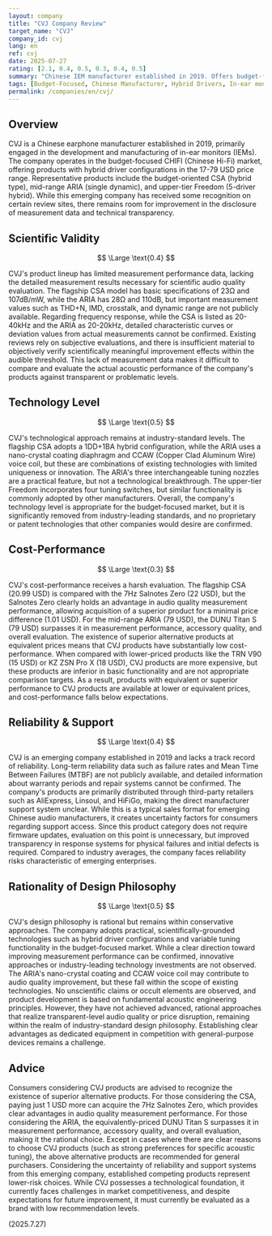 ```yaml
---
layout: company
title: "CVJ Company Review"
target_name: "CVJ"
company_id: cvj
lang: en
ref: cvj
date: 2025-07-27
rating: [2.1, 0.4, 0.5, 0.3, 0.4, 0.5]
summary: "Chinese IEM manufacturer established in 2019. Offers budget-focused hybrid-driver earphones in their product lineup, but faces challenges in cost-performance and technological innovation due to the existence of superior competing products at equivalent prices."
tags: [Budget-Focused, Chinese Manufacturer, Hybrid Drivers, In-ear monitors]
permalink: /companies/en/cvj/
---
```

## Overview

CVJ is a Chinese earphone manufacturer established in 2019, primarily engaged in the development and manufacturing of in-ear monitors (IEMs). The company operates in the budget-focused CHIFI (Chinese Hi-Fi) market, offering products with hybrid driver configurations in the 17-79 USD price range. Representative products include the budget-oriented CSA (hybrid type), mid-range ARIA (single dynamic), and upper-tier Freedom (5-driver hybrid). While this emerging company has received some recognition on certain review sites, there remains room for improvement in the disclosure of measurement data and technical transparency.

## Scientific Validity

$$ \Large \text{0.4} $$

CVJ's product lineup has limited measurement performance data, lacking the detailed measurement results necessary for scientific audio quality evaluation. The flagship CSA model has basic specifications of 23Ω and 107dB/mW, while the ARIA has 28Ω and 110dB, but important measurement values such as THD+N, IMD, crosstalk, and dynamic range are not publicly available. Regarding frequency response, while the CSA is listed as 20-40kHz and the ARIA as 20-20kHz, detailed characteristic curves or deviation values from actual measurements cannot be confirmed. Existing reviews rely on subjective evaluations, and there is insufficient material to objectively verify scientifically meaningful improvement effects within the audible threshold. This lack of measurement data makes it difficult to compare and evaluate the actual acoustic performance of the company's products against transparent or problematic levels.

## Technology Level

$$ \Large \text{0.5} $$

CVJ's technological approach remains at industry-standard levels. The flagship CSA adopts a 1DD+1BA hybrid configuration, while the ARIA uses a nano-crystal coating diaphragm and CCAW (Copper Clad Aluminum Wire) voice coil, but these are combinations of existing technologies with limited uniqueness or innovation. The ARIA's three interchangeable tuning nozzles are a practical feature, but not a technological breakthrough. The upper-tier Freedom incorporates four tuning switches, but similar functionality is commonly adopted by other manufacturers. Overall, the company's technology level is appropriate for the budget-focused market, but it is significantly removed from industry-leading standards, and no proprietary or patent technologies that other companies would desire are confirmed.

## Cost-Performance

$$ \Large \text{0.3} $$

CVJ's cost-performance receives a harsh evaluation. The flagship CSA (20.99 USD) is compared with the 7Hz Salnotes Zero (22 USD), but the Salnotes Zero clearly holds an advantage in audio quality measurement performance, allowing acquisition of a superior product for a minimal price difference (1.01 USD). For the mid-range ARIA (79 USD), the DUNU Titan S (79 USD) surpasses it in measurement performance, accessory quality, and overall evaluation. The existence of superior alternative products at equivalent prices means that CVJ products have substantially low cost-performance. When compared with lower-priced products like the TRN V90 (15 USD) or KZ ZSN Pro X (18 USD), CVJ products are more expensive, but these products are inferior in basic functionality and are not appropriate comparison targets. As a result, products with equivalent or superior performance to CVJ products are available at lower or equivalent prices, and cost-performance falls below expectations.

## Reliability & Support

$$ \Large \text{0.4} $$

CVJ is an emerging company established in 2019 and lacks a track record of reliability. Long-term reliability data such as failure rates and Mean Time Between Failures (MTBF) are not publicly available, and detailed information about warranty periods and repair systems cannot be confirmed. The company's products are primarily distributed through third-party retailers such as AliExpress, Linsoul, and HiFiGo, making the direct manufacturer support system unclear. While this is a typical sales format for emerging Chinese audio manufacturers, it creates uncertainty factors for consumers regarding support access. Since this product category does not require firmware updates, evaluation on this point is unnecessary, but improved transparency in response systems for physical failures and initial defects is required. Compared to industry averages, the company faces reliability risks characteristic of emerging enterprises.

## Rationality of Design Philosophy

$$ \Large \text{0.5} $$

CVJ's design philosophy is rational but remains within conservative approaches. The company adopts practical, scientifically-grounded technologies such as hybrid driver configurations and variable tuning functionality in the budget-focused market. While a clear direction toward improving measurement performance can be confirmed, innovative approaches or industry-leading technology investments are not observed. The ARIA's nano-crystal coating and CCAW voice coil may contribute to audio quality improvement, but these fall within the scope of existing technologies. No unscientific claims or occult elements are observed, and product development is based on fundamental acoustic engineering principles. However, they have not achieved advanced, rational approaches that realize transparent-level audio quality or price disruption, remaining within the realm of industry-standard design philosophy. Establishing clear advantages as dedicated equipment in competition with general-purpose devices remains a challenge.

## Advice

Consumers considering CVJ products are advised to recognize the existence of superior alternative products. For those considering the CSA, paying just 1 USD more can acquire the 7Hz Salnotes Zero, which provides clear advantages in audio quality measurement performance. For those considering the ARIA, the equivalently-priced DUNU Titan S surpasses it in measurement performance, accessory quality, and overall evaluation, making it the rational choice. Except in cases where there are clear reasons to choose CVJ products (such as strong preferences for specific acoustic tuning), the above alternative products are recommended for general purchasers. Considering the uncertainty of reliability and support systems from this emerging company, established competing products represent lower-risk choices. While CVJ possesses a technological foundation, it currently faces challenges in market competitiveness, and despite expectations for future improvement, it must currently be evaluated as a brand with low recommendation levels.

(2025.7.27)